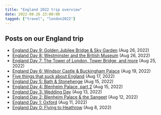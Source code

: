 ```yaml
---
title: "England 2022 trip overview"
date: 2022-08-26 23:00:00
tagged: ["travel", "london2022"]
---
```


<style>
footer {
display:none;
}
</style>

## Posts on our England trip

- [England Day 9: Golden Jubilee Bridge & Sky Garden](/posts/england/day9__sky-garden) (Aug 26, 2022)
- [England Day 8: Westminster and the British Museum](/posts/england/day8__westminster-british-museum) (Aug 26, 2022)
- [England Day 7: The Tower of London, Tower Bridge, and more](/posts/england/day7__tower-london-tower-bridge) (Aug 25, 2022)
- [England Day 6: Windsor Castle & Buckingham Palace](/posts/england/day6__windsor-buckingham) (Aug 19, 2022)
- [Five things that suck about England](/posts/england/five-things-that-suck-about-england) (Aug 17, 2022)
- [England Day 5: Bath & Stonehenge](/posts/england/day5__bath-stonehenge) (Aug 15, 2022)
- [England Day 4: Blenheim Palace, part 2](/posts/england/day4__blenheim-part-two) (Aug 15, 2022)
- [England Day 3: Wedding Day](/posts/england/day3__wedding-day) (Aug 13, 2022)
- [England Day 2: Blenheim Palace & the Sangeet](/posts/england/day2__blenheim-palace-sangeet) (Aug 12, 2022)
- [England Day 1: Oxford](/posts/england/day1__oxford) (Aug 11, 2022)
- [England Day 0: Flying to Heathrow](/posts/england/day0__flying-to-heathrow) (Aug 8, 2022)

